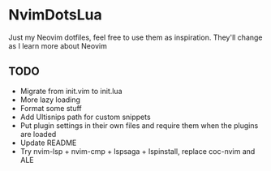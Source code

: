 # NvimDotsLua
Just my Neovim dotfiles, feel free to use them as inspiration. They'll change as I learn more about Neovim

## TODO
* Migrate from init.vim to init.lua
* More lazy loading
* Format some stuff
* Add Ultisnips path for custom snippets
* Put plugin settings in their own files and require them when the plugins are loaded
* Update README
* Try nvim-lsp + nvim-cmp + lspsaga + lspinstall, replace coc-nvim and ALE
